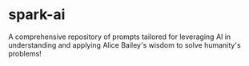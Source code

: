 # spark-ai
A comprehensive repository of prompts tailored for leveraging AI in understanding and applying Alice Bailey's wisdom to solve humanity's problems!
